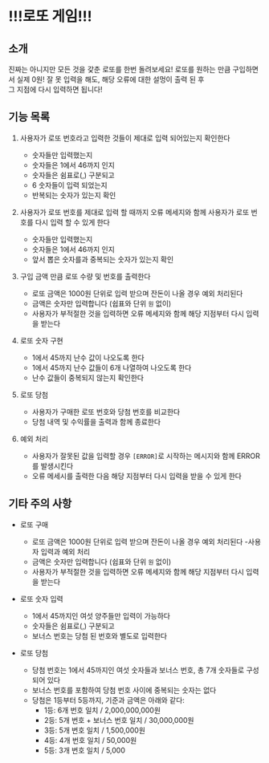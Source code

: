 # !!!로또 게임!!!

## 소개

진짜는 아니지만 모든 것을 갗춘 로또를 한번 돌려보세요!
로또를 원하는 만큼 구입하면서 실제 0원!
잘 못 입력을 해도, 해당 오류에 대한 설멍이 출력 된 후 <br>
그 지점에 다시 입력하면 됩니다!

## 기능 목록

1. 사용자가 로또 번호라고 입력한 것들이 제대로 입력 되어있는지 확인한다

   - 숫자들만 입력했는지
   - 숫자들은 1에서 46까지 인지
   - 숫자들은 쉼표로(,) 구분되고
   - 6 숫자들이 입력 되었는지
   - 반복되는 숫자가 있는지 확인

2. 사용자가 로또 번호를 제대로 입력 할 때까지 오류 메세지와 함께 사용자가 로또 번호를 다시 입력 할 수 있게 한다

   - 숫자들만 입력했는지
   - 숫자들은 1에서 46까지 인지
   - 앞서 뽑은 숫자를과 중복되는 숫자가 있는지 확인

3. 구입 금액 만큼 로또 수량 및 번호를 출력한다

   - 로또 금액은 1000원 단위로 입력 받으며 잔돈이 나올 경우 예외 처리된다
   - 금액은 숫자만 입력합니다 (쉽표와 단위 `원` 없이)
   - 사용자가 부적절한 것을 입력하면 오류 메세지와 함께 해당 지점부터 다시 입력을 받는다

4. 로또 숫자 구현

   - 1에서 45까지 난수 값이 나오도록 한다
   - 1에서 45까지 난수 값들이 6개 나열하여 나오도록 한다
   - 난수 값들이 중복되지 않는지 확인한다

5. 로또 당첨

   - 사용자가 구매한 로또 번호와 당첨 번호를 비교한다
   - 당첨 내역 및 수익률을 출력과 함께 종료한다

6. 예외 처리
   - 사용자가 잘못된 값을 입력할 경우 `[ERROR]`로 시작하는 메시지와 함께 ERROR를 발생시킨다
   - 오류 메세시를 출력한 다음 해당 지점부터 다시 입력을 받을 수 있게 한다

## 기타 주의 사항

- 로또 구매

  - 로또 금액은 1000원 단위로 입력 받으며 잔돈이 나올 경우 예외 처리된다 -사용자 입력과 예외 처리
  - 금액은 숫자만 입력합니다 (쉽표와 단위 `원` 없이)
  - 사용자가 부적절한 것을 입력하면 오류 메세지와 함께 해당 지점부터 다시 입력을 받는다

- 로또 숫자 입력

  - 1에서 45까지인 여섯 양주들만 입력이 가능하다
  - 숫자들은 쉼표로(,) 구분되고
  - 보너스 번호는 당첨 된 번호와 별도로 입력한다

- 로또 당첨

  - 당첨 번호는 1에서 45까지인 여섯 숫자들과 보너스 번호, 총 7개 숫자들로 구성 되어 있다
  - 보너스 번호를 포함하여 당첨 번호 사이에 중복되는 숫자는 없다
  - 당첨은 1등부터 5등까지, 기준과 금액은 아래와 같다:
    - 1등: 6개 번호 일치 / 2,000,000,000원
    - 2등: 5개 번호 + 보너스 번호 일치 / 30,000,000원
    - 3등: 5개 번호 일치 / 1,500,000원
    - 4등: 4개 번호 일치 / 50,000원
    - 5등: 3개 번호 일치 / 5,000
